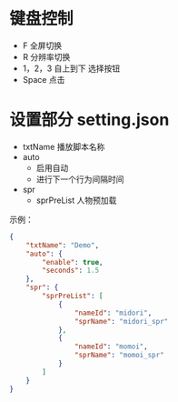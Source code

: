 # 键盘控制

- F 全屏切换
- R 分辨率切换
- 1，2，3 自上到下 选择按钮
- Space 点击

# 设置部分 setting.json

- txtName 播放脚本名称
- auto
  - 启用自动
  - 进行下一个行为间隔时间
- spr 
  - sprPreList 人物预加载

示例：
```json
{
    "txtName": "Demo",
    "auto": {
        "enable": true,
        "seconds": 1.5
    },
    "spr": {
        "sprPreList": [
            {
                "nameId": "midori",
                "sprName": "midori_spr"
            },
            {
                "nameId": "momoi",
                "sprName": "momoi_spr"
            }
        ]
    }
}
```